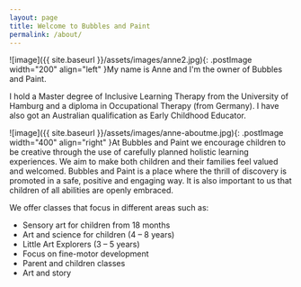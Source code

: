 ```yaml
---
layout: page
title: Welcome to Bubbles and Paint
permalink: /about/
---
```


![image]({{ site.baseurl }}/assets/images/anne2.jpg){: .postImage width="200" align="left" }My name is Anne and I'm the owner of Bubbles and Paint. 

I hold a Master degree of Inclusive Learning Therapy from the University of Hamburg and a diploma in Occupational Therapy (from Germany). I have also got an Australian qualification as Early Childhood Educator.

![image]({{ site.baseurl }}/assets/images/anne-aboutme.jpg){: .postImage width="400" align="right" }At Bubbles and Paint we encourage children to be creative through the
use of carefully planned holistic learning experiences. We aim to make
both children and their families feel valued and welcomed. Bubbles and
Paint is a place where the thrill of discovery is promoted in a safe,
positive and engaging way. It is also important to us that children of
all abilities are openly embraced.

We offer classes that focus in different areas such as:

- Sensory art for children from 18 months
- Art and science for children (4 – 8 years)
- Little Art Explorers (3 – 5 years)
- Focus on fine-motor development
- Parent and children classes
- Art and story


